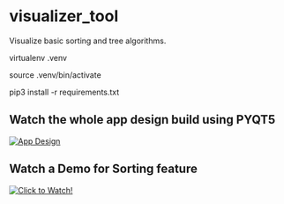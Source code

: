 # visualizer_tool
Visualize basic sorting and tree algorithms.


virtualenv .venv

source .venv/bin/activate

pip3 install -r requirements.txt


## Watch the whole app design build using PYQT5 ##


[![App Design](https://user-images.githubusercontent.com/40794066/108596174-0ddaf080-738c-11eb-9bba-c64d3416729b.jpg)](https://youtu.be/_oYzM921JDY)




## Watch a Demo for Sorting feature ##


[![Click to Watch!](https://user-images.githubusercontent.com/40794066/108501796-7e194180-72ba-11eb-93c1-c9079f25c99e.jpg)](https://youtu.be/oylDJ475vMg)
